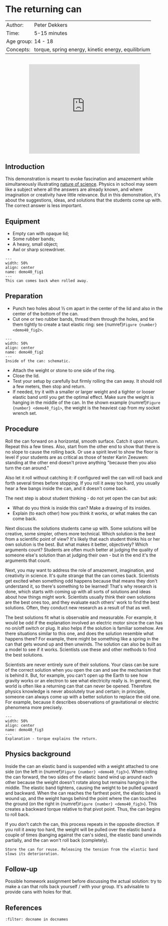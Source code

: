 # The returning can

<table style="width: 100%; border-collapse: collapse; border: none;">
    <tr style="background-color: var(--background-color);">  
        <td style="text-align: left; padding: 3px; border: none; color: var(--text-color)">Author:</td>
        <td style="text-align: left; padding: 3px; border: none; color: var(--text-color)">Peter Dekkers</td>
    </tr>
    <tr style="background-color: var(--background-color);"> 
        <td style="text-align: left; padding: 3px; border: none; color: var(--text-color)">Time:</td>
        <td style="text-align: left; padding: 3px; border: none; color: var(--text-color)">5-15 minutes</td>
    </tr>
    <tr style="background-color: var(--background-color);"> 
        <td style="text-align: left; padding: 3px; border: none; color: var(--text-color)">Age group:</td>
        <td style="text-align: left; padding: 3px; border: none; color: var(--text-color)">14 - 18</td>
    </tr>
    <tr style="background-color: var(--background-color);"> 
        <td style="text-align: left; padding: 3px; border: none; color: var(--text-color)">Concepts:</td>
        <td style="text-align: left; padding: 3px; border: none; color: var(--text-color)">torque, spring energy, kinetic energy, equilibrium</td>
    </tr>
</table><br>

<div style="display: flex; justify-content: center;">
    <div style="position: relative; width: 70%; height: 0; padding-bottom: 56.25%;">
        <iframe
            src="https://www.youtube.com/embed/1V6Y9DVfD0g?si=RkpwUQ2hLUdFN4js"
            style="position: absolute; top: 0; left: 0; width: 100%; height: 100%;"
            frameborder="0"
            allow="accelerometer; autoplay; clipboard-write; encrypted-media; gyroscope; picture-in-picture"
            allowfullscreen
        ></iframe>
    </div>
</div>

## Introduction
This demonstration is meant to evoke fascination and amazement while simultaneously illustrating [nature of science](../../Pedagogy/Nos.md). Physics in school may seem like a subject where all the answers are already known, and where imagination or creativity have little relevance. But in this demonstration, it's about the suggestions, ideas, and solutions that the students come up with. The correct answer is less important.

## Equipment
* Empty can with opaque lid; 
* Some rubber bands; 
* A heavy, small object; 
* Awl or sharp screwdriver.

```{figure} demo40_figure1.JPG
---
width: 50%
align: center
name: demo40_fig1
---
This can comes back when rolled away.
```

## Preparation
* Punch two holes about ½ cm apart in the center of the lid and also in the center of the bottom of the can.
* Cut one or two rubber bands, thread them through the holes, and tie them tightly to create a taut elastic ring: see {numref}`Figure {number} <demo40_fig2>`.

```{figure} demo40_figure2.jpg
---
width: 50%
align: center
name: demo40_fig2
---
Inside of the can: schematic.
```

* Attach the weight or stone to one side of the ring.<br>
* Close the lid.<br>
* Test your setup by carefully but firmly rolling the can away. It should roll a few meters, then stop and return.
* If needed, try it with a smaller or larger weight and a tighter or looser elastic band until you get the optimal effect. Make sure the weight is hanging in the middle of the can. In the shown example {numref}`Figure {number} <demo40_fig1>`, the weight is the heaviest cap from my socket wrench set.

## Procedure
Roll the can forward on a horizontal, smooth surface. Catch it upon return. Repeat this a few times. Also, start from the other end to show that there is no slope to cause the rolling back. Or use a spirit level to show the floor is level if your students are as critical as those of tester Karin Zeeuwen: standing at the other end doesn't prove anything "because then you also turn the can around."

Also let it roll without catching it: if configured well the can will roll back and forth several times before stopping. If you roll it away too hard, you usually hear a few bangs inside the can, and it doesn't come back.

The next step is about student thinking - do not yet open the can but ask:
* What do you think is inside this can? Make a drawing of its insides.
* Explain (to each other) how you think it works, or what makes the can come back.

Next discuss the solutions students came up with. Some solutions will be creative, some simpler, others more technical. Which solution is the best from a  scientific point of view? It's likely that each student thinks his or her own solution is the best. But what makes it better, objectively? Which arguments count? Students are often much better at judging the quality of someone else's solution than at judging their own - but in the end it's the arguments that count.

Next, you may want to address the role of amazement, imagination, and creativity in science. It's quite strange that the can comes back. Scientists get excited when something odd happens because that means they don't understand it, so there's something to be learned! That's why research is done, which starts with coming up with all sorts of solutions and ideas about how things might work. Scientists usually think their own solutions are the best ones too, and they evaluate each others' work to find the best solutions. Often, they conduct new research as a result of that as well.

The best solutions fit what is observable and measurable. For example, it would be odd if the explanation involved an electric motor since the can has no on/off switch or plug. It also helps if the solution is familiar somehow. Are there situations similar to this one, and does the solution resemble what happens there? For example, there might be something like a spring in the can that gets wound up and then unwinds. The solution can also be built as a model to see if it works. Scientists use these and other methods to find the best solutions.

Scientists are never entirely sure of their solutions. Your class can be sure of the correct solution when you open the can and see the mechanism that is behind it. But, for example, you can't open up the Earth to see how gravity works or an electron to see what electricity really is. In general, the world is often like a returning can that can never be opened. Therefore physics knowledge is never absolutely true and certain; in principle, someone can always come up with a better solution to replace the old one. For example, because it describes observations of gravitational or electric phenomena more precisely.

```{figure} demo40_figure3.jpg
---
width: 50%
align: center
name: demo40_fig3
---
Explanation - torque explains the return.
```

## Physics background
Inside the can an elastic band is suspended with a weight attached to one side (on the left in {numref}`Figure {number} <demo40_fig3>`). When rolling the can forward, the two sides of the elastic band wind up around each other because the weight doesn't rotate along but remains hanging in the middle. The elastic band tightens, causing the weight to be pulled upward and backward. When the can reaches the farthest point, the elastic band is wound up, and the weight hangs behind the point where the can touches the ground (on the right in {numref}`Figure {number} <demo40_fig3>`). This creates a backward torque relative to that pivot point. Thus, the can begins to roll back.

If you don't catch the can, this process repeats in the opposite direction. If you roll it away too hard, the weight will be pulled over the elastic band a couple of times (banging against the can's sides), the elastic band unwinds partially, and the can won't roll back (completely).

```{tip}
Store the can for reuse. Releasing the tension from the elastic band slows its deterioration.
```

## Follow-up
Possible homework assignment before discussing the actual solution: try to make a can that rolls back yourself / with your group. It's advisable to provide cans with holes for that.

## References
```{bibliography}
:filter: docname in docnames
```

